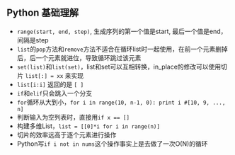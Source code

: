 #
## Python 基础理解
- `range(start, end, step)`, 生成序列的第一个值是start, 最后一个值是end， 间隔是step
- `list`的`pop`方法和`remove`方法不适合在循环list时一起使用，在前一个元素删掉后，后一个元素就进位，导致循环跳过该元素
- `set(list)`和`list(set)`，list和set可以互相转换，in_place的修改可以使用切片 `list[:] = xx` 来实现
- `list[i:i]` 返回的是 `[ ]`
- `if`和`elif`只会跳入一个分支
- `for`循环从大到小，`for i in range(10, n-1, 0): print i #[10, 9, ..., n]`
- 判断输入为空列表时，直接用`if x == []`
- 构建多维List，`list = [[0]*i for i in range(n)]`
- 切片的效率远高于逐个元素进行操作
- Python写`if i not in nums`这个操作事实上是去做了一次O(N)的循环



